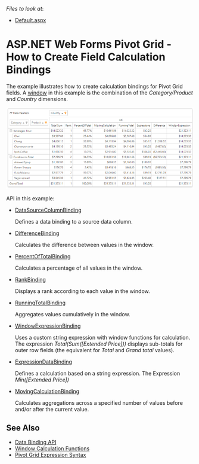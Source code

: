 *Files to look at*:
* [Default.aspx](CS/AspNetWebFormsPivotFieldCalculationBindings/Default.aspx)

# ASP.NET Web Forms Pivot Grid - How to Create Field Calculation Bindings

The example illustrates how to create calculation bindings for Pivot Grid fields. A [window](https://docs.devexpress.com/CoreLibraries/401365) in this example is the combination of the _Category/Product_ and _Country_ dimensions.

![pivot-grid-data-bindings](pivot-grid-data-bindings.png)


API in this example:
* [DataSourceColumnBinding](https://docs.devexpress.com/AspNet/DevExpress.Web.ASPxPivotGrid.DataSourceColumnBinding)

    Defines a data binding to a source data column.

* [DifferenceBinding](https://docs.devexpress.com/AspNet/DevExpress.Web.ASPxPivotGrid.DifferenceBinding)

    Calculates the difference between values in the window.

* [PercentOfTotalBinding](https://docs.devexpress.com/AspNet/DevExpress.Web.ASPxPivotGrid.PercentOfTotalBinding)

    Calculates a percentage of all values in the window.

* [RankBinding](https://docs.devexpress.com/AspNet/DevExpress.Web.ASPxPivotGrid.RankBinding)

    Displays a rank according to each value in the window.

* [RunningTotalBinding](https://docs.devexpress.com/AspNet/DevExpress.Web.ASPxPivotGrid.RunningTotalBinding)

     Aggregates values cumulatively in the window.

* [WindowExpressionBinding](https://docs.devexpress.com/AspNet/DevExpress.Web.ASPxPivotGrid.WindowExpressionBinding)

    Uses a custom string expression with window functions for calculation. The expression _Total(Sum([Extended Price]))_ displays sub-totals for outer row fields (the equivalent for _Total_ and _Grand total_ values).

* [ExpressionDataBinding](https://docs.devexpress.com/AspNet/DevExpress.Web.ASPxPivotGrid.ExpressionDataBinding)

    Defines a calculation based on a string expression. The Expression _Min([Extended Price])_ 

* [MovingCalculationBinding](https://docs.devexpress.com/AspNet/DevExpress.Web.ASPxPivotGrid.MovingCalculationBinding)
 
    Calculates aggregations across a specified number of values before and/or after the current value.

## See Also

- [Data Binding API](http://docs.devexpress.com/CoreLibraries/401533/devexpress-pivot-grid-core-library/data-binding-api)
- [Window Calculation Functions](https://docs.devexpress.com/CoreLibraries/401375/devexpress-pivot-grid-core-library/window-calculations/window-functions)
- [Pivot Grid Expression Syntax](http://docs.devexpress.devx/CoreLibraries/120512/devexpress-pivot-grid-core-library/pivot-grid-expression-syntax)
 
